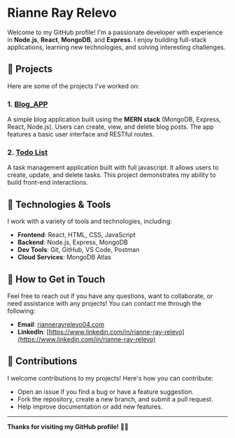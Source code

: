 # Rianne Ray Relevo

Welcome to my GitHub profile! I'm a passionate developer with experience in **Node.js**, **React**, **MongoDB**, and **Express**. I enjoy building full-stack applications, learning new technologies, and solving interesting challenges.

## 🚀 Projects

Here are some of the projects I've worked on:

### 1. [Blog_APP](https://github.com/RayanRayX/Blog_APP)
A simple blog application built using the **MERN stack** (MongoDB, Express, React, Node.js). Users can create, view, and delete blog posts. The app features a basic user interface and RESTful routes.

### 2. [Todo List](https://github.com/RayanRayX/Todolist)
A task management application built with full javascript. It allows users to create, update, and delete tasks. This project demonstrates my ability to build front-end interactions.

## 🔧 Technologies & Tools

I work with a variety of tools and technologies, including:

- **Frontend**: React, HTML, CSS, JavaScript
- **Backend**: Node.js, Express, MongoDB
- **Dev Tools**: Git, GitHub, VS Code, Postman
- **Cloud Services**: MongoDB Atlas

## 💬 How to Get in Touch

Feel free to reach out if you have any questions, want to collaborate, or need assistance with any projects! You can contact me through the following:

- **Email**: [riannerayrelevo04.com](mailto:riannerayrelevo04.com)
- **LinkedIn**: [https://www.linkedin.com/in/rianne-ray-relevo](https://www.linkedin.com/in/rianne-ray-relevo)

## 🔑 Contributions

I welcome contributions to my projects! Here's how you can contribute:

- Open an issue if you find a bug or have a feature suggestion.
- Fork the repository, create a new branch, and submit a pull request.
- Help improve documentation or add new features.

---

**Thanks for visiting my GitHub profile!** 🚀✨
